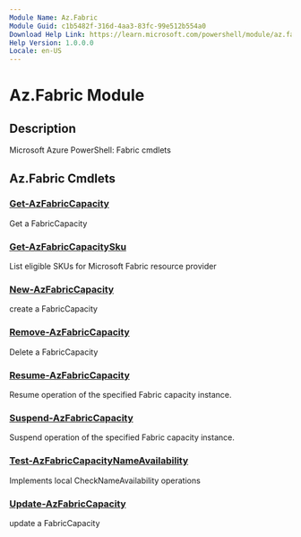```yaml
---
Module Name: Az.Fabric
Module Guid: c1b5482f-316d-4aa3-83fc-99e512b554a0
Download Help Link: https://learn.microsoft.com/powershell/module/az.fabric
Help Version: 1.0.0.0
Locale: en-US
---
```


# Az.Fabric Module
## Description
Microsoft Azure PowerShell: Fabric cmdlets

## Az.Fabric Cmdlets
### [Get-AzFabricCapacity](Get-AzFabricCapacity.md)
Get a FabricCapacity

### [Get-AzFabricCapacitySku](Get-AzFabricCapacitySku.md)
List eligible SKUs for Microsoft Fabric resource provider

### [New-AzFabricCapacity](New-AzFabricCapacity.md)
create a FabricCapacity

### [Remove-AzFabricCapacity](Remove-AzFabricCapacity.md)
Delete a FabricCapacity

### [Resume-AzFabricCapacity](Resume-AzFabricCapacity.md)
Resume operation of the specified Fabric capacity instance.

### [Suspend-AzFabricCapacity](Suspend-AzFabricCapacity.md)
Suspend operation of the specified Fabric capacity instance.

### [Test-AzFabricCapacityNameAvailability](Test-AzFabricCapacityNameAvailability.md)
Implements local CheckNameAvailability operations

### [Update-AzFabricCapacity](Update-AzFabricCapacity.md)
update a FabricCapacity

